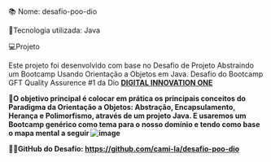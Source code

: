 📚 Nome: desafio-poo-dio

🚀Tecnologia utilizada: Java

💻Projeto

Este projeto foi desenvolvido com base no Desafio de Projeto Abstraindo um Bootcamp Usando Orientação a Objetos em Java.
Desafio do Bootcamp GFT Quality Assurence #1 da Dio <strong><a href="https://web.digitalinnovation.one/">DIGITAL INNOVATION ONE</a>

🎯O objetivo principal é colocar em prática os principais conceitos do Paradigma da Orientação a Objetos:
Abstração, Encapsulamento, Herança e Polimorfismo, através de um projeto Java.
E usaremos um Bootcamp genérico como tema para o nosso domínio e tendo como base o mapa mental a seguir ![image](https://user-images.githubusercontent.com/91919638/165764367-4e48e260-1f75-4c36-9abf-00cd8f6bec40.png)
        
👩‍🏫GitHub do Desafio: https://github.com/cami-la/desafio-poo-dio

